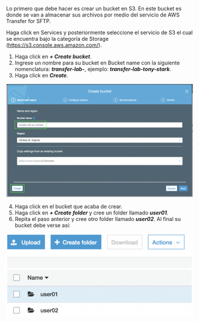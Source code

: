 Lo primero que debe hacer es crear un bucket en S3. En este bucket es donde se van a almacenar sus archivos por medio del servicio de AWS Transfer for SFTP.

Haga click en Services y posteriormente seleccione el servicio de S3 el cual se encuentra bajo la categoría de Storage (https://s3.console.aws.amazon.com/).

1. Haga click en **_+ Create bucket_**.
2. Ingrese un nombre para su bucket en Bucket name con la siguiente nomenclatura: **_transfer-lab-<su-nombre>_**, ejemplo: **_transfer-lab-tony-stark_**.
3. Haga click en **_Create_**.

![Create S3 bucket](images/createbucket.png)


4. Haga click en el bucket que acaba de crear.
5. Haga click en **_+ Create folder_** y cree un folder llamado **_user01_**.
6. Repita el paso anterior y cree otro folder llamado **_user02_**. Al final su bucket debe verse así:

![Folders](images/folders.png)
